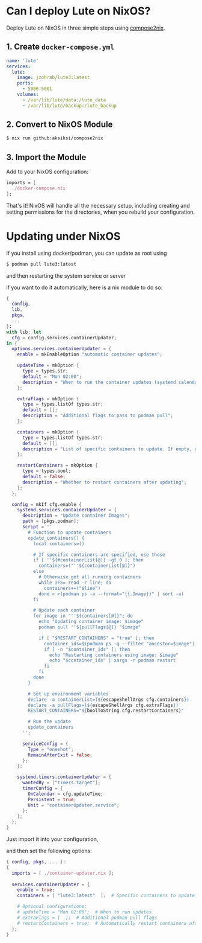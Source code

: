 # Can I deploy Lute on NixOS?

Deploy Lute on NixOS in three simple steps using [compose2nix](https://github.com/aksiksi/compose2nix).

## 1. Create `docker-compose.yml`

```yaml
name: 'lute'
services:
  lute:
    image: jzohrab/lute3:latest
    ports:
      - 5006:5001
    volumes:
      - /var/lib/lute/data:/lute_data
      - /var/lib/lute/backup:/lute_backup
```

## 2. Convert to NixOS Module

```bash
$ nix run github:aksiksi/compose2nix
```

## 3. Import the Module

Add to your NixOS configuration:
```nix
imports = [
  ./docker-compose.nix
];
```

That's it! NixOS will handle all the necessary setup, including creating and setting permissions for the directories, when you rebuild your configuration. 


# Updating under NixOS

If you install using docker/podman, you can update as root using 

```bash
$ podman pull lute3:latest
```

and then restarting the system service or server

if you want to do it automatically, here is a nix module to do so: 


```nix
{
  config,
  lib,
  pkgs,
  ...
}:
with lib; let
  cfg = config.services.containerUpdater;
in {
  options.services.containerUpdater = {
    enable = mkEnableOption "automatic container updates";

    updateTime = mkOption {
      type = types.str;
      default = "Mon 02:00";
      description = "When to run the container updates (systemd calendar format)";
    };

    extraFlags = mkOption {
      type = types.listOf types.str;
      default = [];
      description = "Additional flags to pass to podman pull";
    };

    containers = mkOption {
      type = types.listOf types.str;
      default = [];
      description = "List of specific containers to update. If empty, updates all containers.";
    };

    restartContainers = mkOption {
      type = types.bool;
      default = false;
      description = "Whether to restart containers after updating";
    };
  };

  config = mkIf cfg.enable {
    systemd.services.containerUpdater = {
      description = "Update container images";
      path = [pkgs.podman];
      script = ''
        # Function to update containers
        update_containers() {
          local containers=()

          # If specific containers are specified, use those
          if [ ''${#containerList[@]} -gt 0 ]; then
            containers=("''${containerList[@]}")
          else
            # Otherwise get all running containers
            while IFS= read -r line; do
              containers+=("$line")
            done < <(podman ps -a --format="{{.Image}}" | sort -u)
          fi

          # Update each container
          for image in "''${containers[@]}"; do
            echo "Updating container image: $image"
            podman pull ''${pullFlags[@]} "$image"

            if [ "$RESTART_CONTAINERS" = "true" ]; then
              container_ids=$(podman ps -q --filter "ancestor=$image")
              if [ -n "$container_ids" ]; then
                echo "Restarting containers using image: $image"
                echo "$container_ids" | xargs -r podman restart
              fi
            fi
          done
        }

        # Set up environment variables
        declare -a containerList=(${escapeShellArgs cfg.containers})
        declare -a pullFlags=(${escapeShellArgs cfg.extraFlags})
        RESTART_CONTAINERS="${boolToString cfg.restartContainers}"

        # Run the update
        update_containers
      '';

      serviceConfig = {
        Type = "oneshot";
        RemainAfterExit = false;
      };
    };

    systemd.timers.containerUpdater = {
      wantedBy = ["timers.target"];
      timerConfig = {
        OnCalendar = cfg.updateTime;
        Persistent = true;
        Unit = "containerUpdater.service";
      };
    };
  };
}

```

Just import it into your configuration, 

and then set the following options: 

```nix
{ config, pkgs, ... }:
{
  imports = [ ./container-updater.nix ];
  
  services.containerUpdater = {
    enable = true;
    containers = [ "lute3:latest"  ];  # Specific containers to update

    # Optional configurations:
    # updateTime = "Mon 02:00";  # When to run updates
    # extraFlags = [  ];  # Additional podman pull flags
    # restartContainers = true;  # Automatically restart containers after update
  };
}
```
